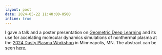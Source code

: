 ```yaml
---
layout: post
date: 2024-05-22 11:40:00-0500
inline: true
---
```


I gave a talk and a poster presentation on [Geometric Deep Learning](http://geometricdeeplearning.com) and its use for accelating molecular dynamics simulations of nonthermal plasma at the [2024 Dusty Plasma Workshop](https://dpw2024.umn.edu) in Minneapolis, MN.
The abstract can be seen [here](https://dpw2024.umn.edu/sites/dpw2024.umn.edu/files/2024-03/angela_violi_machine_learning_models_for_nanoparticle_growth_in_nonthermal_plasma.pdf).
